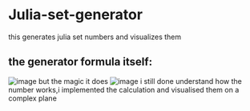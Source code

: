# Julia-set-generator
this generates julia set numbers and visualizes them

## the generator formula itself:
![image](https://github.com/user-attachments/assets/2d57eefd-1cbc-4f00-847a-9d99ceedf80d)
but the magic it does
![image](https://github.com/user-attachments/assets/edb26b74-6e3c-41a4-a95e-093fbe688b5b)
i still done understand how the number works,i implemented the calculation and visualised them on a complex plane
